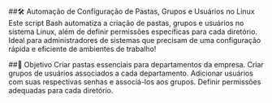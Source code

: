##🛠️ Automação de Configuração de Pastas, Grupos e Usuários no Linux
Este script Bash automatiza a criação de pastas, grupos e usuários no sistema Linux, além de definir permissões específicas para cada diretório. Ideal para administradores de sistemas que precisam de uma configuração rápida e eficiente de ambientes de trabalho!

##🎯 Objetivo
Criar pastas essenciais para departamentos da empresa.
Criar grupos de usuários associados a cada departamento.
Adicionar usuários com suas respectivas senhas e associá-los aos grupos.
Definir permissões adequadas para cada diretório.
